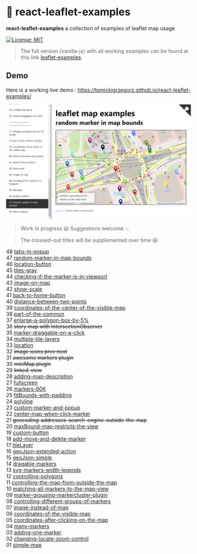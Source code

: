# :maple_leaf: react-leaflet-examples

**react-leaflet-examples** a collection of examples of leaflet map usage

[![License: MIT](https://img.shields.io/badge/License-MIT-blue.svg)](https://opensource.org/licenses/MIT)

> The full version (vanilla-js) with all working examples can be found at this link [leaflet-examples](https://tomickigrzegorz.github.io/leaflet-examples).

## Demo

Here is a working live demo : https://tomickigrzegorz.github.io/react-leaflet-examples/

<img src="./src/data/leaflet.png">

> Work in progress :smiley: Suggestions welcome :bulb:.

> The crossed-out titles will be supplemented over time :smiley:

48 [tabs-in-popup](https://tomickigrzegorz.github.io/react-leaflet-examples/#/tabs-in-popup)  
47 [random-marker-in-map-bounds](https://tomickigrzegorz.github.io/react-leaflet-examples/#/random-marker-in-map-bounds)  
46 [location-button](https://tomickigrzegorz.github.io/react-leaflet-examples/#/location-button)  
45 [tiles-gray](https://tomickigrzegorz.github.io/react-leaflet-examples/#/tiles-gray)  
44 [checking-if-the-marker-is-in-viewport](https://tomickigrzegorz.github.io/react-leaflet-examples/#/checking-if-the-marker-is-in-viewport)  
43 [image-on-map](https://tomickigrzegorz.github.io/react-leaflet-examples/#/image-on-map)  
42 [show-scale](https://tomickigrzegorz.github.io/react-leaflet-examples/#/show-scale)  
41 [back-to-home-button](https://tomickigrzegorz.github.io/react-leaflet-examples/#/back-to-home-button)  
40 [distance-between-two-points](https://tomickigrzegorz.github.io/react-leaflet-examples/distance-between-two-points)  
39 [coordinates-of-the-center-of-the-visible-map](https://tomickigrzegorz.github.io/react-leaflet-examples/#/coordinates-of-the-center-of-the-visible-map)  
38 [part-of-the-common](https://tomickigrzegorz.github.io/react-leaflet-examples/#/part-of-the-common)  
37 [enlarge-a-polygon-box-by-5%](https://tomickigrzegorz.github.io/react-leaflet-examples/#/enlarge-a-polygon-box-by-5-percent)  
36 ~~story map with IntersectionObserver~~  
35 [marker-draggable-on-a-click](https://tomickigrzegorz.github.io/react-leaflet-examples/#/marker-draggable-on-a-click)  
34 [multiple-tile-layers](https://tomickigrzegorz.github.io/react-leaflet-examples/#/multiple-tile-layers)  
33 [location](https://tomickigrzegorz.github.io/react-leaflet-examples/#/location)  
32 ~~image icons prev next~~  
31 ~~awesome markers plugin~~  
30 ~~miniMap plugin~~  
29 ~~linked-view~~  
28 [adding-map-description](https://tomickigrzegorz.github.io/react-leaflet-examples/#/adding-map-description)  
27 [fullscreen](https://tomickigrzegorz.github.io/react-leaflet-examples/#/fullscreen)  
26 [markers-60K](https://tomickigrzegorz.github.io/react-leaflet-examples/#/markers-60K)  
25 [fitBounds-with-padding](https://tomickigrzegorz.github.io/react-leaflet-examples/#/fitBounds-with-padding)  
24 [polyline](https://tomickigrzegorz.github.io/react-leaflet-examples/#/polyline)  
23 [custom-marker-and-popup](https://tomickigrzegorz.github.io/react-leaflet-examples/#/custom-marker-and-popup)  
22 [center-map-when-click-marker](https://tomickigrzegorz.github.io/react-leaflet-examples/#/center-map-when-click-marker)  
21 ~~geocoding-addresses-search-engine-outside-the-map~~  
20 [maxBound-map-restricts-the-view](https://tomickigrzegorz.github.io/react-leaflet-examples/#/maxBound-map-restricts-the-view)  
19 [custom-button](https://tomickigrzegorz.github.io/react-leaflet-examples/#/custom-button)  
18 [add-move-and-delete-marker](https://tomickigrzegorz.github.io/react-leaflet-examples/#/add-move-and-delete-marker)  
17 [tileLayer](https://tomickigrzegorz.github.io/react-leaflet-examples/#/tileLayer)  
16 [geoJson-extended-action](https://tomickigrzegorz.github.io/react-leaflet-examples/#/geoJson-extended-action)  
15 [geoJson-simple](https://tomickigrzegorz.github.io/react-leaflet-examples/#/geoJson-simple)  
14 [dragable-markers](https://tomickigrzegorz.github.io/react-leaflet-examples/#/dragable-markers)  
13 [svg-markers-width-legends](https://tomickigrzegorz.github.io/react-leaflet-examples/#/svg-markers-width-legends)  
12 [controlling-polygons](https://tomickigrzegorz.github.io/react-leaflet-examples/#/controlling-polygons)  
11 [controlling-the-map-from-outside-the-map](https://tomickigrzegorz.github.io/react-leaflet-examples/#/controlling-the-map-from-outside-the-map)  
10 [matching-all-markers-to-the-map-view](https://tomickigrzegorz.github.io/react-leaflet-examples/#/matching-all-markers-to-the-map-view)  
09 [marker-grouping-markercluster-plugin](https://tomickigrzegorz.github.io/react-leaflet-examples/#/marker-grouping-markercluster-plugin)  
08 [controlling-different-groups-of-markers](https://tomickigrzegorz.github.io/react-leaflet-examples/#/controlling-different-groups-of-markers)  
07 [image-instead-of-map](https://tomickigrzegorz.github.io/react-leaflet-examples/#/image-instead-of-map)  
06 [coordinates-of-the-visible-map](https://tomickigrzegorz.github.io/react-leaflet-examples/#/coordinates-of-the-visible-map)  
05 [coordinates-after-clicking-on-the-map](https://tomickigrzegorz.github.io/react-leaflet-examples/#/coordinates-after-clicking-on-the-map)  
04 [many-markers](https://tomickigrzegorz.github.io/react-leaflet-examples/#/many-markers)  
03 [adding-one-marker](https://tomickigrzegorz.github.io/react-leaflet-examples/#/adding-one-marker)  
02 [changing-locate-zoom-control](https://tomickigrzegorz.github.io/react-leaflet-examples/#/changing-locate-zoom-control)  
01 [simple-map](https://tomickigrzegorz.github.io/react-leaflet-examples/#/simple-map)
